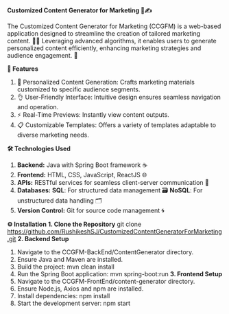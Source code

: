 **Customized Content Generator for Marketing 🎯✍️**

The Customized Content Generator for Marketing (CCGFM) is a web-based application designed to streamline the creation of tailored marketing content. 📝✨ Leveraging advanced algorithms, it enables users to generate personalized content efficiently, enhancing marketing strategies and audience engagement. 🚀

**🌟 Features**
1. 🎨 Personalized Content Generation: Crafts marketing materials customized to specific audience segments.
2. 👌 User-Friendly Interface: Intuitive design ensures seamless navigation and operation.
3. ⚡ Real-Time Previews: Instantly view content outputs.
4. 📋 Customizable Templates: Offers a variety of templates adaptable to diverse marketing needs.

**🛠️ Technologies Used**
1. **Backend:** Java with Spring Boot framework ☕
2. **Frontend:** HTML, CSS, JavaScript, ReactJS 🌐
3. **APIs:** RESTful services for seamless client-server communication 🌉
4. **Databases:**
   **SQL**: For structured data management 🗃️
   **NoSQL**: For unstructured data handling 🗂️
5. **Version Control:** Git for source code management 🌀

**⚙️ Installation**
**1. Clone the Repository**
  git clone https://github.com/RushikeshSJ/CustomizedContentGeneratorForMarketing.git
**2. Backend Setup**
  1. Navigate to the CCGFM-BackEnd/ContentGenerator directory.
  2. Ensure Java and Maven are installed.
  3. Build the project:
     mvn clean install
  4. Run the Spring Boot application:
     mvn spring-boot:run
**3. Frontend Setup**
1. Navigate to the CCGFM-FrontEnd/content-generator directory.
2. Ensure Node.js, Axios and npm are installed.
3. Install dependencies:
   npm install
4. Start the development server:
   npm start
